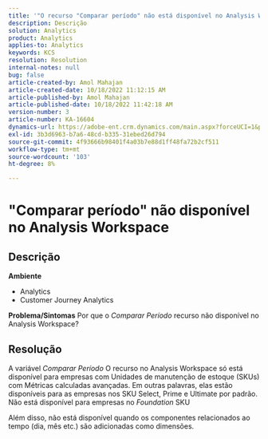```yaml
---
title: '"O recurso "Comparar período" não está disponível no Analysis Workspace"'
description: Descrição
solution: Analytics
product: Analytics
applies-to: Analytics
keywords: KCS
resolution: Resolution
internal-notes: null
bug: false
article-created-by: Amol Mahajan
article-created-date: 10/18/2022 11:12:15 AM
article-published-by: Amol Mahajan
article-published-date: 10/18/2022 11:42:18 AM
version-number: 3
article-number: KA-16604
dynamics-url: https://adobe-ent.crm.dynamics.com/main.aspx?forceUCI=1&pagetype=entityrecord&etn=knowledgearticle&id=a99d38b4-d54e-ed11-bba2-0022480866ad
exl-id: 3b3d6963-b7a6-48cd-b335-31ebed26d794
source-git-commit: 4f93666b98401f4a03b7e88d1ff48fa72b2cf511
workflow-type: tm+mt
source-wordcount: '103'
ht-degree: 8%

---
```


# &quot;Comparar período&quot; não disponível no Analysis Workspace

## Descrição

<b>Ambiente</b>
- Analytics
- Customer Journey Analytics

<b>Problema/Sintomas</b>
Por que o *Comparar Período* recurso não disponível no Analysis Workspace?


## Resolução


A variável *Comparar Período* O recurso no Analysis Workspace só está disponível para empresas com Unidades de manutenção de estoque (SKUs) com Métricas calculadas avançadas. Em outras palavras, elas estão disponíveis para as empresas nos SKU Select, Prime e Ultimate por padrão. Não está disponível para empresas no *Foundation* SKU

Além disso, não está disponível quando os componentes relacionados ao tempo (dia, mês etc.) são adicionadas como dimensões.
